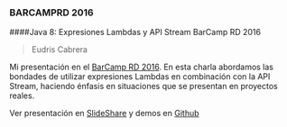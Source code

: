 ### BARCAMPRD 2016 

####Java 8: Expresiones Lambdas y API Stream BarCamp RD 2016
> Eudris Cabrera

Mi presentación en el [BarCamp RD 2016](http://barcamp.org.do). 
En esta charla abordamos las bondades de utilizar expresiones Lambdas en combinación con la API Stream, haciendo énfasis en situaciones que se presentan en proyectos reales. 

Ver presentación en [SlideShare](http://www.slideshare.net/eudris/java-8-expresiones-lambdas-y-api-stream-barcamp-rd-2016) y demos en [Github](https://github.com/ecabrerar/java-8-mas-alla-de-las-expresiones-lambda/tree/master/barcamprd2015/ejemplos)

